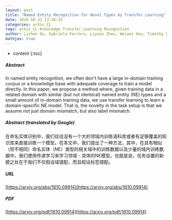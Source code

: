 ```yaml
---
layout: post
title: "Named Entity Recognition for Novel Types by Transfer Learning"
date: 2016-10-31 13:36:35
categories: arXiv_CL
tags: arXiv_CL Knowledge Transfer_Learning Recognition
author: Lizhen Qu, Gabriela Ferraro, Liyuan Zhou, Weiwei Hou, Timothy Baldwin
mathjax: true
---
```


* content
{:toc}

##### Abstract
In named entity recognition, we often don't have a large in-domain training corpus or a knowledge base with adequate coverage to train a model directly. In this paper, we propose a method where, given training data in a related domain with similar (but not identical) named entity (NE) types and a small amount of in-domain training data, we use transfer learning to learn a domain-specific NE model. That is, the novelty in the task setup is that we assume not just domain mismatch, but also label mismatch.

##### Abstract (translated by Google)
在命名实体识别中，我们往往没有一个大的领域内训练语料库或者有足够覆盖的知识库来直接训练一个模型。在本文中，我们提出了一种方法，其中，在具有相似（但不相同）命名实体（NE）类型的相关域中的训练数据以及少量的域内训练数据中，我们使用传递学习来学习领域 - 具体的NE模型。也就是说，任务设置的新颖之处在于我们不仅假设域错配，而且假设标签错配。

##### URL
[https://arxiv.org/abs/1610.09914](https://arxiv.org/abs/1610.09914)

##### PDF
[https://arxiv.org/pdf/1610.09914](https://arxiv.org/pdf/1610.09914)

